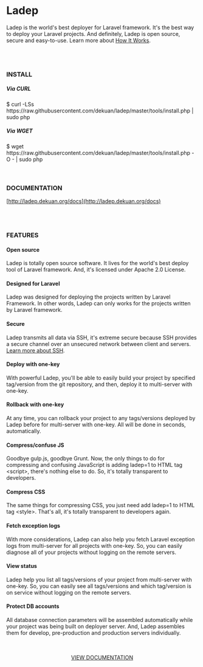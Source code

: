 # Ladep

Ladep is the world's best deployer for Laravel framework. It's the best way to deploy your Laravel projects. And definitely, Ladep is open source, secure and easy-to-use. Learn more about [How It Works](http://ladep.dekuan.org/docs#howitworks).

<br />
<br />

### INSTALL

##### Via CURL
<div>
$ curl -LSs https://raw.githubusercontent.com/dekuan/ladep/master/tools/install.php | sudo php
</div>

##### Via WGET
<div>
$ wget https://raw.githubusercontent.com/dekuan/ladep/master/tools/install.php -O - | sudo php
</div>

<br />
<br />


### DOCUMENTATION

[http://ladep.dekuan.org/docs](http://ladep.dekuan.org/docs)

<br />
<br />



### FEATURES


#### Open source

Ladep is totally open source software. It lives for the world's best deploy tool of Laravel framework. And, it's licensed under Apache 2.0 License.


#### Designed for Laravel

Ladep was designed for deploying the projects written by Laravel Framework. In other words, Ladep can only works for the projects written by Laravel framework.


#### Secure

Ladep transmits all data via SSH, it's extreme secure because SSH provides a secure channel over an unsecured network between client and servers. [Learn more about SSH](https://en.wikipedia.org/wiki/Secure_Shell).


#### Deploy with one-key

With powerful Ladep, you'll be able to easily build your project by specified tag/version from the git repository, and then, deploy it to multi-server with one-key.


#### Rollback with one-key

At any time, you can rollback your project to any tags/versions deployed by Ladep before for multi-server with one-key. All will be done in seconds, automatically.


#### Compress/confuse JS

Goodbye gulp.js, goodbye Grunt. Now, the only things to do for compressing and confusing JavaScript is adding ladep=1 to HTML tag &lt;script&gt;, there's nothing else to do. So, it's totally transparent to developers.


#### Compress CSS

The same things for compressing CSS, you just need add ladep=1 to HTML tag &lt;style&gt;. That's all, it's totally transparent to developers again.


#### Fetch exception logs

With more considerations, Ladep can also help you fetch Laravel exception logs from multi-server for all projects with one-key. So, you can easily diagnose all of your projects without logging on the remote servers.


#### View status

Ladep help you list all tags/versions of your project from multi-server with one-key. So, you can easily see all tags/versions and which tag/version is on service without logging on the remote servers.


#### Protect DB accounts

All database connection parameters will be assembled automatically while your project was being built on deployer server. And, Ladep assembles them for develop, pre-production and production servers individually.


<br />
<br />


<div style="text-align:center;">
<a href="http://ladep.dekuan.org/docs">VIEW DOCUMENTATION</a>
</div>



<br />
<br />
<br />
<br />
















